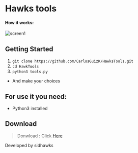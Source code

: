 # Hawks tools



#### How it works:

![screen1](https://www10.0zz0.com/2021/03/10/21/233091063.png)



## Getting Started
1. ```git clone https://github.com/CarlosGuizK/HawksTools.git  ```
2. ```cd HawkTools```
3. ```python3 tools.py```
 - And make your choices
## For use it you need:
- Python3 installed





 ## Download
 >  Donwload : Click [Here](https://codeload.github.com/CarlosGuizK/HawksTools/zip/main) 
 
Developed by sidhawks